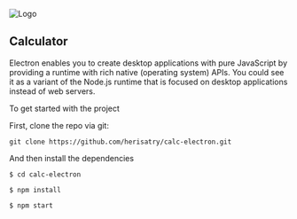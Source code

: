 ![Logo](https://www.autodoc.co.uk/atd/images/logo.png)

## Calculator

Electron enables you to create desktop applications with pure JavaScript by providing a runtime with rich native (operating system) APIs. You could see it as a variant of the Node.js runtime that is focused on desktop applications instead of web servers.

To get started with the project

First, clone the repo via git:

```
git clone https://github.com/herisatry/calc-electron.git
```

And then install the dependencies 

```
$ cd calc-electron

$ npm install

$ npm start
```

